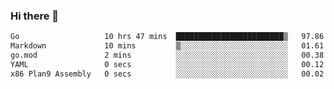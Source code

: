 ### Hi there 👋

<!--
**yeya24/yeya24** is a ✨ _special_ ✨ repository because its `README.md` (this file) appears on your GitHub profile.

Here are some ideas to get you started:

- 🔭 I’m currently working on ...
- 🌱 I’m currently learning ...
- 👯 I’m looking to collaborate on ...
- 🤔 I’m looking for help with ...
- 💬 Ask me about ...
- 📫 How to reach me: ...
- 😄 Pronouns: ...
- ⚡ Fun fact: ...
-->

<!--START_SECTION:waka-->

```txt
Go                   10 hrs 47 mins  ████████████████████████▒   97.86 %
Markdown             10 mins         ▒░░░░░░░░░░░░░░░░░░░░░░░░   01.61 %
go.mod               2 mins          ░░░░░░░░░░░░░░░░░░░░░░░░░   00.38 %
YAML                 0 secs          ░░░░░░░░░░░░░░░░░░░░░░░░░   00.12 %
x86 Plan9 Assembly   0 secs          ░░░░░░░░░░░░░░░░░░░░░░░░░   00.02 %
```

<!--END_SECTION:waka-->
